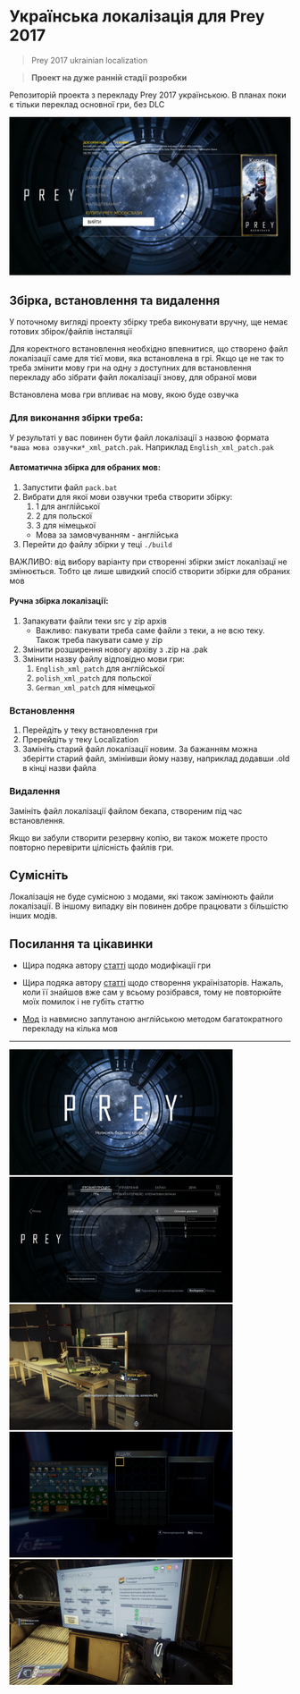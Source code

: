 # Українська локалізація для Prey 2017

> Prey 2017 ukrainian localization

> **Проект на дуже ранній стадії розробки**

Репозиторій проекта з перекладу Prey 2017 українською. В планах поки є тільки переклад основної гри, без DLC

![prey 2017 main menu](/screenshots/main.png "Приклад локалізації головного меню")

## Збірка, встановлення та видалення

У поточному вигляді проекту збірку треба виконувати вручну, ще немає готових збірок/файлів інсталяції

Для коректного встановлення необхідно впевнитися, що створено файл локалізації саме для тієї мови, яка встановлена в грі. Якщо це не так то треба змінити мову гри на одну з доступних для встановлення перекладу або зібрати файл локалізації знову, для обраної мови

Встановлена мова гри впливає на мову, якою буде озвучка

### Для виконання збірки треба:

У результаті у вас повинен бути файл локалізації з назвою формата `*ваша мова озвучки*_xml_patch.pak`. Наприклад `English_xml_patch.pak`

#### Автоматична збірка для обраних мов:

1. Запустити файл `pack.bat`
2. Вибрати для якої мови озвучки треба створити збірку:
   1. 1 для англійської
   2. 2 для польскої
   3. 3 для німецької
   - Мова за замовчуванням - англійська
3. Перейти до файлу збірки у теці `./build`

ВАЖЛИВО: від вибору варіанту при створенні збірки зміст локалізацї не змінюється. Тобто це лише швидкий спосіб створити збірки для обраних мов

#### Ручна збірка локалізації:

1. Запакувати файли теки src у zip архів
   - Важливо: пакувати треба саме файли з теки, а не всю теку. Також треба пакувати саме у zip
2. Змінити розширення новогу архіву з .zip на .pak
3. Змінити назву файлу відповідно мови гри:
   1. `English_xml_patch` для англійської
   2. `polish_xml_patch` для польскої
   3. `German_xml_patch` для німецької

### Встановлення

1. Перейдіть у теку встановлення гри
2. Пререйдіть у теку Localization
3. Замініть старий файл локалізації новим. За бажанням можна зберігти старий файл, змініивши йому назву, наприклад додавши .old в кінці назви файла

### Видалення

Замініть файл локалізації файлом бекапа, створеним під час встановлення.

Якщо ви забули створити резервну копію, ви також можете просто повторно перевірити цілісність файлів гри.

## Сумісніть

Локалізація не буде сумісною з модами, які також замінюють файли локалізації. В іншому випадку він повинен добре працювати з більшістю інших модів.

## Посилання та цікавинки

- Щира подяка автору [статті](https://rosodudemods.wordpress.com/prey-modding-guide/) щодо модифікації гри

- Щира подяка автору [статті](https://ukrainizer.netlify.app/) щодо створення українізаторів. Нажаль, коли її знайшов вже сам у всьому розібрався, тому не повторюйте моїх помилок і не губіть статтю

- [Мод](https://www.nexusmods.com/prey2017/mods/70) із навмисно заплутаною англійською методом багатократного перекладу на кілька мов

---

<img src="./screenshots/img1.png" alt="image" width="400" height="auto">
<img src="./screenshots/img2.png" alt="image" width="400" height="auto">
<img src="./screenshots/img3.png" alt="image" width="400" height="auto">
<img src="./screenshots/img4.png" alt="image" width="400" height="auto">
<img src="./screenshots/img5.png" alt="image" width="400" height="auto">

<!-- ![prey 2017 main menu](/screenshots/img1.png "Приклад локалізації головного меню")
![prey 2017 main menu](/screenshots/img2.png "Приклад локалізації головного меню")
![prey 2017 main menu](/screenshots/img3.png "Приклад локалізації головного меню")
![prey 2017 main menu](/screenshots/img4.png "Приклад локалізації головного меню")
![prey 2017 main menu](/screenshots/img5.png "Приклад локалізації головного меню") -->

